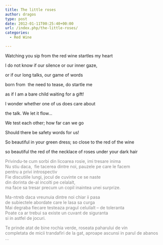```yaml
---
title: The little roses
author: dragos
type: post
date: 2012-01-11T00:25:40+00:00
url: /index.php/the-little-roses/
categories:
  - Red Wine

---
```

Watching you sip from the red wine startles my heart
  
I do not know if our silence or our inner gaze,
  
or if our long talks, our game of words
  
born from  the need to tease, do startle me
  
as if I am a bare child waiting for a gift!

I wonder whether one of us does care about
  
the talk. We let it flow&#8230;
  
We test each other; how far can we go
  
Should there be safety words for us!<!--more-->

So beautiful in your green dress; so close to the red of the wine
  
so beautiful the red of the necklace of roses under your dark hair

<span style="color: #888888;">Privindu-te cum sorbi din licoarea rosie, imi tresare inima<br /> Nu stiu daca,  fie tacerea dintre noi, pauzele pe care le facem<br /> pentru a privi introspectiv<br /> Fie discutiile lungi, jocul de cuvinte ce se naste<br /> din dorinta de-al incolti pe celalalt,<br /> ma face sa tresar precum un copil inaintea unei surprize.</span>

<span style="color: #888888;">Ma-ntreb daca vreunuia dintre noi chiar ii pasa<br /> de subiectele abordate care le lasa sa curga<br /> Mai degraba fiecare testeaza pragul celuilalt &#8211; de toleranta<br /> Poate ca ar trebui sa existe un cuvant de siguranta<br /> si in astfel de jocuri.</span>

<span style="color: #888888;">Te prinde atat de bine rochia verde, roseata paharului de vin<br /> completata de micii trandafiri de la gat, aproape ascunsi in parul de abanos &#8230;</span>